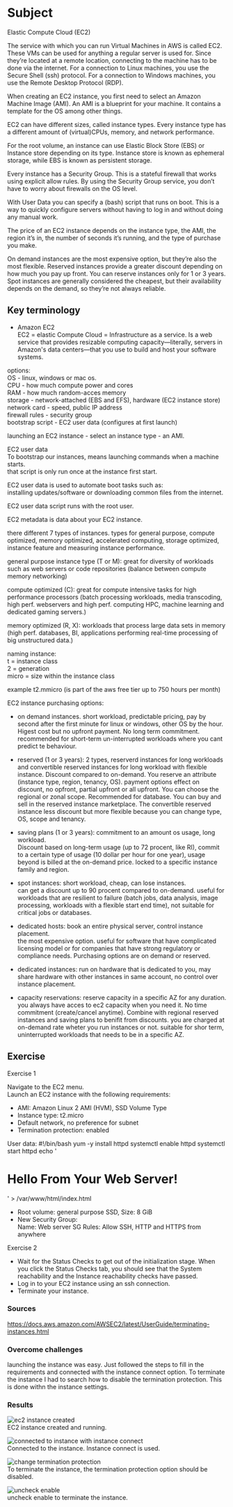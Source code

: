 # Subject
Elastic Compute Cloud (EC2)  

The service with which you can run Virtual Machines in AWS is called EC2. These VMs can be used for anything a regular server is used for. Since they’re located at a remote location, connecting to the machine has to be done via the internet. For a connection to Linux machines, you use the Secure Shell (ssh) protocol. For a connection to Windows machines, you use the Remote Desktop Protocol (RDP).  

When creating an EC2 instance, you first need to select an Amazon Machine Image (AMI). An AMI is a blueprint for your machine. It contains a template for the OS among other things.  

EC2 can have different sizes, called instance types. Every instance type has a different amount of (virtual)CPUs, memory, and network performance.  

For the root volume, an instance can use Elastic Block Store (EBS) or Instance store depending on its type. Instance store is known as ephemeral storage, while EBS is known as persistent storage.  

Every instance has a Security Group. This is a stateful firewall that works using explicit allow rules. By using the Security Group service, you don’t have to worry about firewalls on the OS level.  

With User Data you can specify a (bash) script that runs on boot. This is a way to quickly configure servers without having to log in and without doing any manual work.  

The price of an EC2 instance depends on the instance type, the AMI, the region it’s in, the number of seconds it’s running, and the type of purchase you make.  

On demand instances are the most expensive option, but they’re also the most flexible.
Reserved instances provide a greater discount depending on how much you pay up front. You can reserve instances only for 1 or 3 years.
Spot instances are generally considered the cheapest, but their availability depends on the demand, so they’re not always reliable.


## Key terminology
- Amazon EC2  
EC2 = elastic Compute Cloud = Infrastructure as a service. 
Is a web service that provides resizable computing capacity—literally, servers in Amazon's data centers—that you use to build and host your software systems.  

options:   
OS - linux, windows or mac os.  
CPU - how much compute power and cores  
RAM - how much random-acces memory  
storage - network-attached (EBS and EFS), hardware (EC2 instance store)  
network card - speed, public IP address  
firewall rules - security group  
bootstrap script -  EC2 user data (configures at first launch)  

launching an EC2 instance - select an instance type - an AMI.

EC2 user data  
To bootstrap our instances, means launching commands when a machine starts.  
that script is only run once at the instance first start.  

EC2 user data is used to automate boot tasks such as:  
installing updates/software or downloading common files from the internet.  

EC2 user data script runs with the root user.  

EC2 metadata is data about your EC2 instance. 

there different 7 types of instances. types for general purpose, compute optimized, memory optimized, accelerated computing, storage optimized, instance feature and measuring instance performance.  

general purpose instance type (T or M): great for diversity of workloads such as web servers or code repositories (balance between compute memory networking)  

compute optimized (C): great for compute intensive tasks for high performance processors (batch processing workloads, media transcoding, high perf. webservers and high perf. computing HPC, machine learning and dedicated gaming servers.)  

memory optimized (R, X): workloads that process large data sets in memory (high perf. databases, BI, applications performing real-time processing of big unstructured data.)

naming instance:  
t = instance class  
2 = generation  
micro = size within the instance class

example t2.mmicro (is part of the aws free tier up to 750 hours per month)

EC2 instance purchasing options:  
- on demand instances. short workload, predictable pricing, pay by second after the first minute for linux or windows, other OS by the hour. Higest cost but no upfront payment. No long term commitment. recommended for short-term un-interrupted workloads where you cant predict te behaviour.  

- reserved (1 or 3 years): 2 types, reserverd instances for long workloads and convertible reserved instances for long workload with flexible instance. Discount compared to on-demand. You reserve an attribute (instance type, region, tenancy, OS). payment options effect on discount, no opfront, partial upfront or all upfront. You can choose the regional or zonal scope. Recommended for database. You can buy and sell in the reserved instance marketplace. The convertible reserved instance less discount but more flexible because you can change type, OS, scope and tenancy.  

- saving plans (1 or 3 years): commitment to an amount os usage, long workload.  
Discount based on long-term usage (up to 72 procent, like RI), commit to a certain type of usage (10 dollar per hour for one year), usage beyond is billed at the on-demand price. locked to a specific instance family and region.  

- spot instances: short workload, cheap, can lose instances.  
can get a discount up to 90 procent compared to on-demand. useful for workloads that are resilient to failure (batch jobs, data analysis, image processing, workloads with a flexible start end time), not suitable for critical jobs or databases.  

- dedicated hosts: book an entire physical server, control instance placement.  
the most expensive option. useful for software that have complicated licensing model or for companies that have strong regulatory or compliance needs. Purchasing options are on demand or reserved.  

- dedicated instances: run on hardware that is dedicated to you, may share hardware with other instances in same account, no control over instance placement. 

- capacity reservations: reserve capacity in a specific AZ for any duration.  
you always have acces to ec2 capacity when you need it. No time commitment (create/cancel anytime). Combine with regional reserved instances and saving plans to benifit from discounts. you are charged at on-demand rate wheter you run instances or not. suitable for shor term, uninterrupted workloads that needs to be in a specific AZ.  





## Exercise
Exercise 1  

Navigate to the EC2 menu.  
Launch an EC2 instance with the following requirements:  
- AMI: Amazon Linux 2 AMI (HVM), SSD Volume Type  
- Instance type: t2.micro  
- Default network, no preference for subnet  
- Termination protection: enabled  

User data:
#!/bin/bash
 yum -y install httpd
systemctl enable httpd
systemctl start httpd
 echo '<html><h1>Hello From Your Web Server!</h1></html>' >   /var/www/html/index.html  

- Root volume: general purpose SSD, Size: 8 GiB  
- New Security Group:  
Name: Web server SG
Rules: Allow SSH, HTTP and HTTPS from anywhere

Exercise 2
- Wait for the Status Checks to get out of the initialization stage. When you click the Status Checks tab, you should see that the System reachability and the Instance reachability checks have passed.  
- Log in to your EC2 instance using an ssh connection.
- Terminate your instance.

### Sources
https://docs.aws.amazon.com/AWSEC2/latest/UserGuide/terminating-instances.html

### Overcome challenges
launching the instance was easy. Just followed the steps to fill in the requirements and connected with the instance connect option. To terminate the instance I had to search how to disable the termination protection. This is done withn the instance settings.

### Results  
![ec2 instance created](https://github.com/Techgrounds-Cloud-9/cloud-9-karimtouzani24/blob/75710020ecafe283afa203a47288555ef39b7ce4/00_includes/AWS/EC2/ec2e1a.png)  
EC2 instance created and running.  

![connected to instance with instance connect](https://github.com/Techgrounds-Cloud-9/cloud-9-karimtouzani24/blob/75710020ecafe283afa203a47288555ef39b7ce4/00_includes/AWS/EC2/ec2e1b.png)  
Connected to the instance. Instance connect is used.  

![change termination protection](https://github.com/Techgrounds-Cloud-9/cloud-9-karimtouzani24/blob/75710020ecafe283afa203a47288555ef39b7ce4/00_includes/AWS/EC2/ec2e1c.png)  
To terminate the instance, the termination protection option should be disabled.  

![uncheck enable](https://github.com/Techgrounds-Cloud-9/cloud-9-karimtouzani24/blob/75710020ecafe283afa203a47288555ef39b7ce4/00_includes/AWS/EC2/ec2e1d.png)  
uncheck enable to terminate the instance.  
